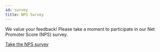 ```yaml
---
id: survey
title: NPS Survey
---
```


We value your feedback! Please take a moment to participate in our Net Promoter Score (NPS) survey.


<a href="https://forms.gle/a7FSY47dd1dHupcc9" class="nps-button">Take the NPS survey</a>


